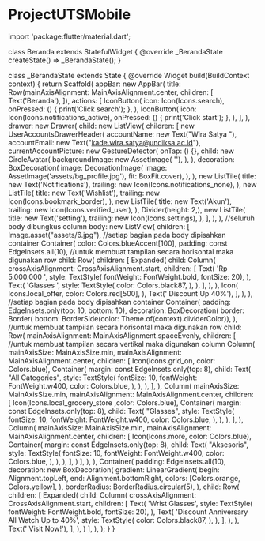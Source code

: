 # ProjectUTSMobile
import 'package:flutter/material.dart';

class Beranda extends StatefulWidget {
  @override
  _BerandaState createState() => _BerandaState();
}

class _BerandaState extends State<Beranda> {
  @override
  Widget build(BuildContext context) {
    return Scaffold(
      appBar: new AppBar(
        title:
            Row(mainAxisAlignment: MainAxisAlignment.center, children: <Widget>[
          Text('Beranda'),
        ]),
        actions: <Widget>[
          IconButton(
            icon: Icon(Icons.search),
            onPressed: () {
              print('Click search');
            },
          ),
          IconButton(
            icon: Icon(Icons.notifications_active),
            onPressed: () {
              print('Click start');
            },
          ),
        ],
      ),
      drawer: new Drawer(
        child: new ListView(
          children: <Widget>[
            new UserAccountsDrawerHeader(
              accountName: new Text("Wira Satya "),
              accountEmail: new Text("kade.wira.satya@undiksa.ac.id"),
              currentAccountPicture: new GestureDetector(
                onTap: () {},
                child: new CircleAvatar(
                  backgroundImage: new AssetImage(
                      ''),
                ),
              ),
              decoration: BoxDecoration(
                image: DecorationImage(
                    image: AssetImage('assets/bg_profile.jpg'),
                    fit: BoxFit.cover),
              ),
            ),
            new ListTile(
              title: new Text('Notifications'),
              trailing: new Icon(Icons.notifications_none),
            ),
            new ListTile(
              title: new Text('Wishlist'),
              trailing: new Icon(Icons.bookmark_border),
            ),
            new ListTile(
              title: new Text('Akun'),
              trailing: new Icon(Icons.verified_user),
            ),
            Divider(height: 2,),
            new ListTile(
              title: new Text('setting'),
              trailing: new Icon(Icons.settings),
            ),
          ],
        ),
      ),
//seluruh body dibungkus column
      body: new ListView(
        children: <Widget>[
          Image.asset("assets/6.jpg"),
//setiap bagian pada body dipisahkan container
          Container(
            color: Colors.blueAccent[100],
            padding: const EdgeInsets.all(10),
            //untuk membuat tampilan secara horisontal maka digunakan row
            child: Row(
              children: [
                Expanded(
                  child: Column(
                    crossAxisAlignment: CrossAxisAlignment.start,
                    children: [
                      Text(
                        'Rp 5.000.000 ',
                        style: TextStyle(
                            fontWeight: FontWeight.bold, fontSize: 20),
                      ),
                      Text(
                        'Glasses ',
                        style: TextStyle(
                          color: Colors.black87,
                        ),
                      ),
                    ],
                  ),
                ),
                Icon(
                  Icons.local_offer,
                  color: Colors.red[500],
                ),
                Text(' Discount Up 40%'),
              ],
            ),
          ),
//setiap bagian pada body dipisahkan container
          Container(
            padding: EdgeInsets.only(top: 10, bottom: 10),
            decoration: BoxDecoration(
              border: Border(
                  bottom: BorderSide(color: Theme.of(context).dividerColor)),
            ),
            //untuk membuat tampilan secara horisontal maka digunakan row
            child: Row(
              mainAxisAlignment: MainAxisAlignment.spaceEvenly,
              children: <Widget>[
                //untuk membuat tampilan secara vertikal maka digunakan column
                Column(
                  mainAxisSize: MainAxisSize.min,
                  mainAxisAlignment: MainAxisAlignment.center,
                  children: <Widget>[
                    Icon(Icons.grid_on, color: Colors.blue),
                    Container(
                      margin: const EdgeInsets.only(top: 8),
                      child: Text(
                        "All Categories",
                        style: TextStyle(
                          fontSize: 10,
                          fontWeight: FontWeight.w400,
                          color: Colors.blue,
                        ),
                      ),
                    ),
                  ],
                ),
                Column(
                  mainAxisSize: MainAxisSize.min,
                  mainAxisAlignment: MainAxisAlignment.center,
                  children: <Widget>[
                    Icon(Icons.local_grocery_store ,color: Colors.blue),
                    Container(
                      margin: const EdgeInsets.only(top: 8),
                      child: Text(
                        "Glasses",
                        style: TextStyle(
                          fontSize: 10,
                          fontWeight: FontWeight.w400,
                          color: Colors.blue,
                        ),
                      ),
                    ),
                  ],
                ),
                Column(
                  mainAxisSize: MainAxisSize.min,
                  mainAxisAlignment: MainAxisAlignment.center,
                  children: <Widget>[
                    Icon(Icons.more, color: Colors.blue),
                    Container(
                      margin: const EdgeInsets.only(top: 8),
                      child: Text(
                        "Aksesoris",
                        style: TextStyle(
                          fontSize: 10,
                          fontWeight: FontWeight.w400,
                          color: Colors.blue,
                        ),
                      ),
                    ),
                  ],
                )
              ],
            ),
          ),
          Container(
            padding: EdgeInsets.all(10),
            decoration: new BoxDecoration(
              gradient: LinearGradient(
                begin: Alignment.topLeft,
                end: Alignment.bottomRight,
                colors: [Colors.orange, Colors.yellow],
              ),
              borderRadius: BorderRadius.circular(5),
            ),
            child: Row(
              children: [
                Expanded(
                  child: Column(
                    crossAxisAlignment: CrossAxisAlignment.start,
                    children: [
                      Text(
                        'Wrist Glasses',
                        style: TextStyle(
                            fontWeight: FontWeight.bold, fontSize: 20),
                      ),
                      Text(
                        'Discount Anniversary All Watch Up to 40%',
                        style: TextStyle(
                          color: Colors.black87,
                        ),
                      ),
                    ],
                  ),
                ),
                Text(' Visit Now!'),
              ],
            ),
          )
        ],
      ),
    );
  }
}
